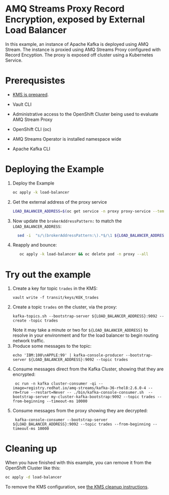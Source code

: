 # AMQ Streams Proxy Record Encryption, exposed by External Load Balancer

In this example, an instance of Apache Kafka is deployed using AMQ Stream.  The instance is proxied using
AMQ Streams Proxy configured with Record Encyption.  The proxy is exposed off cluster using a Kubernetes
Service.

# Prerequsistes

* [KMS is prepared](../PREPARE_KMS.md).
* Vault CLI

* Administrative access to the OpenShift Cluster being used to evaluate AMQ Stream Proxy
* OpenShift CLI (oc)
* AMQ Streams Operator is installed namespace wide
* Apache Kafka CLI

# Deploying the Example

1. Deploy the Example
   ```sh
   oc apply -k load-balancer
   ```
2. Get the external address of the proxy service
   ```sh
   LOAD_BALANCER_ADDRESS=$(oc get service -n proxy proxy-service --template='{{(index .status.loadBalancer.ingress 0).hostname}}')
   ```
3. Now update the `brokerAddressPattern:` to match the `LOAD_BALANCER_ADDRESS`:
   ```sh
     sed -i  "s/\(brokerAddressPattern:\).*$/\1 ${LOAD_BALANCER_ADDRESS}/" load-balancer/proxy/proxy-config.yaml
   ```
4. Reapply and bounce:
   ```sh
      oc apply -k load-balancer && oc delete pod -n proxy --all
   ```

# Try out the example

1. Create a key for topic `trades` in the KMS:
   ```
   vault write -f transit/keys/KEK_trades
   ```
2. Create a topic `trades` on the cluster, via the proxy:
   ```
   kafka-topics.sh --bootstrap-server ${LOAD_BALANCER_ADDRESS}:9092 --create -topic trades
   ```
   Note it may take a minute or two for `${LOAD_BALANCER_ADDRESS}` to resolve in your environment and for the load balancer to begin routing
   network traffic.
4. Produce some messages to the topic:
   ```
   echo 'IBM:100\nAPPLE:99' | kafka-console-producer --bootstrap-server ${LOAD_BALANCER_ADDRESS}:9092 --topic trades
   ```
5. Consume messages direct from the Kafka Cluster, showing that they are encrypted:
   ```
    oc run -n kafka cluster-consumer -qi --image=registry.redhat.io/amq-streams/kafka-36-rhel8:2.6.0-4 --rm=true --restart=Never -- ./bin/kafka-console-consumer.sh  --bootstrap-server my-cluster-kafka-bootstrap:9092 --topic trades --from-beginning --timeout-ms 10000
   ```
6. Consume messages from the proxy showing they are decrypted:
   ```
    kafka-console-consumer --bootstrap-server ${LOAD_BALANCER_ADDRESS}:9092 --topic trades --from-beginning --timeout-ms 10000
   ```   

# Cleaning up

When you have finished with this example, you can remove it from the OpenShift Cluster like this:

```sh
oc apply -d load-balancer
```

To remove the KMS configuration, see [the KMS cleanup instructions](../PREPARE_KMS.md#cleaning-up).

